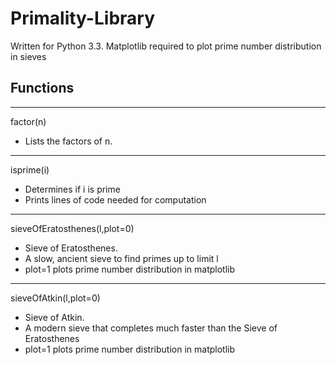 # Primality-Library
Written for Python 3.3. Matplotlib required to plot prime number distribution in sieves

## Functions
____________________________________ 
factor(n) 
- Lists the factors of n. 
____________________________________ 
isprime(i)
 - Determines if i is prime
 - Prints lines of code needed for computation
____________________________________  
sieveOfEratosthenes(l,plot=0)
 - Sieve of Eratosthenes. 
 - A slow, ancient sieve to find primes up to limit l
 - plot=1 plots prime number distribution in matplotlib
____________________________________  
sieveOfAtkin(l,plot=0) 
 - Sieve of Atkin. 
 - A modern sieve that completes much faster than the Sieve of Eratosthenes
 - plot=1 plots prime number distribution in matplotlib
